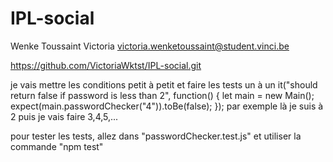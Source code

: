 # IPL-social

Wenke Toussaint Victoria 
victoria.wenketoussaint@student.vinci.be

https://github.com/VictoriaWktst/IPL-social.git

je vais mettre les conditions petit à petit et faire les tests un à un 
it("should return false if password is less than 2", function() {
        let main = new Main();
        expect(main.passwordChecker("4")).toBe(false);
    });
par exemple là je suis à 2 puis je vais faire 3,4,5,...


pour tester les tests, allez dans "passwordChecker.test.js" et utiliser la commande "npm test"